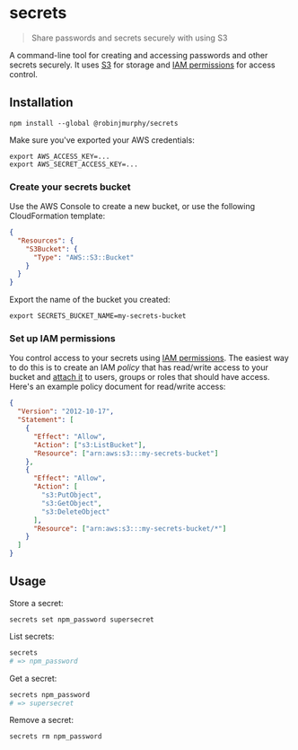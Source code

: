 # secrets

> Share passwords and secrets securely with using S3

A command-line tool for creating and accessing passwords and other secrets securely. It uses [S3](https://aws.amazon.com/s3/) for storage and [IAM permissions](http://docs.aws.amazon.com/IAM/latest/UserGuide/policies_permissions.html) for access control.

## Installation

```
npm install --global @robinjmurphy/secrets
```

Make sure you've exported your AWS credentials:

```
export AWS_ACCESS_KEY=...
export AWS_SECRET_ACCESS_KEY=...
```

### Create your secrets bucket

Use the AWS Console to create a new bucket, or use the following CloudFormation template:

```json
{
  "Resources": {
    "S3Bucket": {
      "Type": "AWS::S3::Bucket"
    }
  }
}

```

Export the name of the bucket you created:

```
export SECRETS_BUCKET_NAME=my-secrets-bucket
```

### Set up IAM permissions

You control access to your secrets using [IAM permissions](http://docs.aws.amazon.com/IAM/latest/UserGuide/policies_permissions.html). The easiest way to do this is to create an IAM _policy_ that has read/write access to your bucket and [attach it](http://docs.aws.amazon.com/IAM/latest/UserGuide/policies_using-managed.html#attach-managed-policy-console) to users, groups or roles that should have access. Here's an example policy document for read/write access:

```json
{
  "Version": "2012-10-17",
  "Statement": [
    {
      "Effect": "Allow",
      "Action": ["s3:ListBucket"],
      "Resource": ["arn:aws:s3:::my-secrets-bucket"]
    },
    {
      "Effect": "Allow",
      "Action": [
        "s3:PutObject",
        "s3:GetObject",
        "s3:DeleteObject"
      ],
      "Resource": ["arn:aws:s3:::my-secrets-bucket/*"]
    }
  ]
}
```

## Usage

Store a secret:

```
secrets set npm_password supersecret
```

List secrets:

```bash
secrets
# => npm_password
```

Get a secret:

```bash
secrets npm_password
# => supersecret
```

Remove a secret:

```
secrets rm npm_password
```

